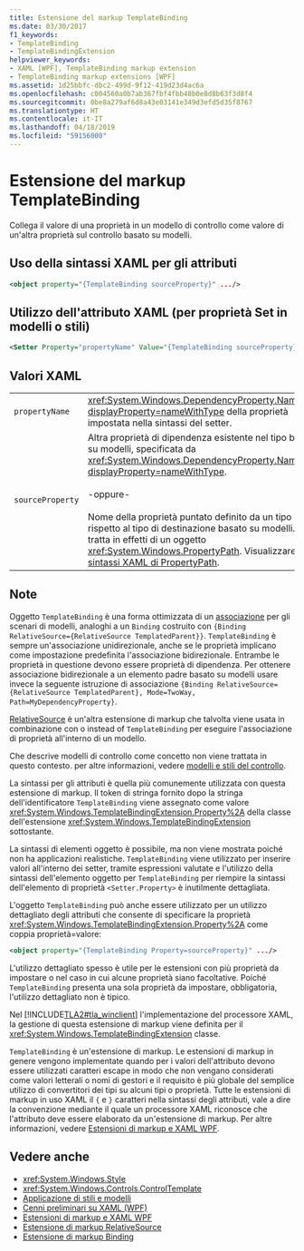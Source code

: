 ```yaml
---
title: Estensione del markup TemplateBinding
ms.date: 03/30/2017
f1_keywords:
- TemplateBinding
- TemplateBindingExtension
helpviewer_keywords:
- XAML [WPF], TemplateBinding markup extension
- TemplateBinding markup extensions [WPF]
ms.assetid: 1d25bbfc-dbc2-499d-9f12-419d23d4ac6a
ms.openlocfilehash: c004560a0b7ab367fbf4fbb48b0e8d8b63f3d8f4
ms.sourcegitcommit: 0be8a279af6d8a43e03141e349d3efd5d35f8767
ms.translationtype: HT
ms.contentlocale: it-IT
ms.lasthandoff: 04/18/2019
ms.locfileid: "59156000"
---
```

# <a name="templatebinding-markup-extension"></a>Estensione del markup TemplateBinding
Collega il valore di una proprietà in un modello di controllo come valore di un'altra proprietà sul controllo basato su modelli.  
  
## <a name="xaml-attribute-usage"></a>Uso della sintassi XAML per gli attributi  
  
```xml  
<object property="{TemplateBinding sourceProperty}" .../>  
```  
  
## <a name="xaml-attribute-usage-for-setter-property-in-template-or-style"></a>Utilizzo dell'attributo XAML (per proprietà Set in modelli o stili)  
  
```xml  
<Setter Property="propertyName" Value="{TemplateBinding sourceProperty}" .../>  
```  
  
## <a name="xaml-values"></a>Valori XAML  
  
|||  
|-|-|  
|`propertyName`|<xref:System.Windows.DependencyProperty.Name%2A?displayProperty=nameWithType> della proprietà impostata nella sintassi del setter.|  
|`sourceProperty`|Altra proprietà di dipendenza esistente nel tipo basato su modelli, specificata da <xref:System.Windows.DependencyProperty.Name%2A?displayProperty=nameWithType>.<br /><br /> -oppure-<br /><br /> Nome della proprietà puntato definito da un tipo diverso rispetto al tipo di destinazione basato su modelli. Si tratta in effetti di un oggetto <xref:System.Windows.PropertyPath>. Visualizzare [sintassi XAML di PropertyPath](propertypath-xaml-syntax.md).|  
  
## <a name="remarks"></a>Note  
 Oggetto `TemplateBinding` è una forma ottimizzata di un [associazione](binding-markup-extension.md) per gli scenari di modelli, analoghi a un `Binding` costruito con `{Binding RelativeSource={RelativeSource TemplatedParent}}`. `TemplateBinding` è sempre un'associazione unidirezionale, anche se le proprietà implicano come impostazione predefinita l'associazione bidirezionale. Entrambe le proprietà in questione devono essere proprietà di dipendenza. Per ottenere associazione bidirezionale a un elemento padre basato su modelli usare invece la seguente istruzione di associazione `{Binding RelativeSource={RelativeSource TemplatedParent}, Mode=TwoWay, Path=MyDependencyProperty}`. 
  
 [RelativeSource](relativesource-markupextension.md) è un'altra estensione di markup che talvolta viene usata in combinazione con o instead of `TemplateBinding` per eseguire l'associazione di proprietà all'interno di un modello.  
  
 Che descrive modelli di controllo come concetto non viene trattata in questo contesto. per altre informazioni, vedere [modelli e stili del controllo](../controls/control-styles-and-templates.md).  
  
 La sintassi per gli attributi è quella più comunemente utilizzata con questa estensione di markup. Il token di stringa fornito dopo la stringa dell'identificatore `TemplateBinding` viene assegnato come valore <xref:System.Windows.TemplateBindingExtension.Property%2A> della classe dell'estensione <xref:System.Windows.TemplateBindingExtension> sottostante.  
  
 La sintassi di elementi oggetto è possibile, ma non viene mostrata poiché non ha applicazioni realistiche. `TemplateBinding` viene utilizzato per inserire valori all'interno dei setter, tramite espressioni valutate e l'utilizzo della sintassi dell'elemento oggetto per `TemplateBinding` per riempire la sintassi dell'elemento di proprietà `<Setter.Property>` è inutilmente dettagliata.  
  
 L'oggetto `TemplateBinding` può anche essere utilizzato per un utilizzo dettagliato degli attributi che consente di specificare la proprietà <xref:System.Windows.TemplateBindingExtension.Property%2A> come coppia proprietà=valore:  
  
```xml  
<object property="{TemplateBinding Property=sourceProperty}" .../>  
```  
  
 L'utilizzo dettagliato spesso è utile per le estensioni con più proprietà da impostare o nel caso in cui alcune proprietà siano facoltative. Poiché `TemplateBinding` presenta una sola proprietà da impostare, obbligatoria, l'utilizzo dettagliato non è tipico.  
  
 Nel [!INCLUDE[TLA2#tla_winclient](../../../../includes/tla2sharptla-winclient-md.md)] l'implementazione del processore XAML, la gestione di questa estensione di markup viene definita per il <xref:System.Windows.TemplateBindingExtension> classe.  
  
 `TemplateBinding` è un'estensione di markup. Le estensioni di markup in genere vengono implementate quando per i valori dell'attributo devono essere utilizzati caratteri escape in modo che non vengano considerati come valori letterali o nomi di gestori e il requisito è più globale del semplice utilizzo di convertitori dei tipi su alcuni tipi o proprietà. Tutte le estensioni di markup in uso XAML il `{` e `}` caratteri nella sintassi degli attributi, vale a dire la convenzione mediante il quale un processore XAML riconosce che l'attributo deve essere elaborato da un'estensione di markup. Per altre informazioni, vedere [Estensioni di markup e XAML WPF](markup-extensions-and-wpf-xaml.md).  
  
## <a name="see-also"></a>Vedere anche

- <xref:System.Windows.Style>
- <xref:System.Windows.Controls.ControlTemplate>
- [Applicazione di stili e modelli](../controls/styling-and-templating.md)
- [Cenni preliminari su XAML (WPF)](xaml-overview-wpf.md)
- [Estensioni di markup e XAML WPF](markup-extensions-and-wpf-xaml.md)
- [Estensione di markup RelativeSource](relativesource-markupextension.md)
- [Estensione di markup Binding](binding-markup-extension.md)
